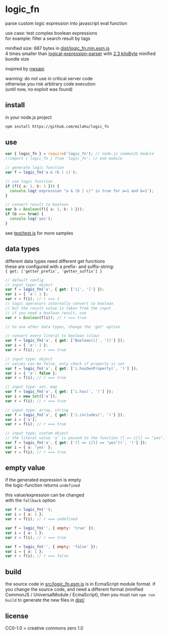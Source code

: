 # logic_fn

parse custom logic expression into javascript eval function

use case: test complex boolean expressions  
for example: filter a search result by tags

minified size: 687 bytes in [dist/logic_fn.min.esm.js](dist/logic_fn.min.esm.js)  
4 times smaller than [logical-expression-parser](https://github.com/NimitzDEV/logical-expression-parser) with [2.3 kiloByte](https://bundlephobia.com/result?p=logical-expression-parser) minified bundle size

inspired by [nwsapi](https://github.com/dperini/nwsapi/blob/37639c9db20f529029c219e2424118ca03917e0d/src/nwsapi.js#L768)

warning: do not use in critical server code  
otherwise you risk arbitrary code execution  
(until now, no exploit was found)

## install

in your node.js project

```sh
npm install https://github.com/milahu/logic_fn
```

## use

```js
var { logic_fn } = require('logic_fn'); // node.js commonJS module
//import { logic_fn } from 'logic_fn'; // es6 module

// generate logic function
var f = logic_fn('a & (b | c)');

// use logic function
if (f({ a: 1, b: 1 })) {
  console.log('expression "a & (b | c)" is true for a=1 and b=1');
}

// convert result to boolean
var b = Boolean(f({ a: 1, b: 1 }));
if (b === true) {
  console.log('yes');
}
```

see [test/test.js](test/test.js) for more samples

## data types

different data types need different get functions  
these are configured with a prefix- and suffix-string:  
`{ get: ['getter_prefix', 'getter_suffix'] }`

```js
// default config
// input type: object
var f = logic_fn('a', { get: ['i[', ']'] });
var i = { 'a': 1 };
var r = f(i); // r === 1
// logic operators internally convert to boolean
// but the result value is taken from the input
// if you need a boolean result, use
var r = Boolean(f(i)); // r === true

// to use other data types, change the 'get' option

// convert every literal to boolean (slow)
var f = logic_fn('a', { get: ['Boolean(i[', '])'] });
var i = { 'a': 1 };
var r = f(i); // r === true

// input type: object
// values can be false, only check if property is set
var f = logic_fn('a', { get: ['i.hasOwnProperty(', ')'] });
var i = { 'a': false };
var r = f(i); // r === true

// input type: set, map
var f = logic_fn('a', { get: ['i.has(', ')'] });
var i = new Set(['a']);
var r = f(i); // r === true

// input type: array, string
var f = logic_fn('a', { get: ['i.includes(', ')'] });
var i = ['a'];
var r = f(i); // r === true

// input type: custom object
// the literal value 'a' is passed to the function (l => i[l] == "yes")
var f = logic_fn('a', { get: ['(l => i[l] == "yes")(', ')'] });
var i = { a: 'yes' };
var r = f(i); // r === true
```

## empty value

if the generated expression is empty  
the logic-function returns `undefined`

this value/expression can be changed  
with the `fallback` option

```js
var f = logic_fn('');
var i = { a: 1 };
var r = f(i); // r === undefined

var f = logic_fn('', { empty: 'true' });
var i = { a: 1 };
var r = f(i); // r === true

var f = logic_fn('', { empty: 'false' });
var i = { a: 1 };
var r = f(i); // r === false
```

## build

the source code in [src/logic_fn.esm.js](src/logic_fn.esm.js) is in EcmaScript module format.
if you change the source code, and need a different format (minified CommonJS / UniversalModule / EcmaScript), then you must run `npm run build` to generate the new files in [dist/](dist/)

## license

CC0-1.0 = creative commons zero 1.0
